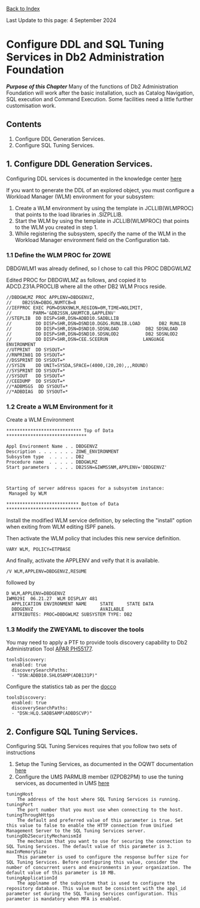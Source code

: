 [Back to Index](https://github.com/zeditor01/using_zowe/blob/main/README.md)

Last Update to this page: 4 September 2024

# Configure DDL and SQL Tuning Services in Db2 Administration Foundation

***Purpose of this Chapter***
Many of the functions of Db2 Administration Foundation will work after the basic installation, such as Catalog Navigation, SQL execution and Command Execution. Some facilities need a little further customisation work.

## Contents
1. Configure DDL Generation Services.
2. Configure SQL Tuning Services.


## 1. Configure DDL Generation Services.

Configuring DDL services is documented in the knowledge center [here](https://www.ibm.com/docs/en/umsfz/1.2.0?topic=installation-installing-db2-administration-foundation)

If you want to generate the DDL of an explored object, you must configure a Workload Manager (WLM) environment for your subsystem:

1. Create a WLM environment by using the template in JCLLIB(WLMPROC) that points to the load libraries in <HLQ>.SIZPLLIB.
2. Start the WLM by using the template in JCLLIB(WLMPROC) that points to the WLM you created in step 1.
3. While registering the subsystem, specify the name of the WLM in the Workload Manager environment field on the Configuration tab.


### 1.1 Define the WLM PROC for ZOWE

DBDGWLM1 was already defined, so I chose to call this PROC DBDGWLMZ

Edited PROC for DBDGWLMZ as follows, and copied it to ADCD.Z31A.PROCLIB where all the other DB2 WLM Procs reside.
```
//DBDGWLMZ PROC APPLENV=DBDGENVZ,                                         
//    DB2SSN=DBDG,NUMTCB=8                                                
//IEFPROC EXEC PGM=DSNX9WLM,REGION=0M,TIME=NOLIMIT,                       
//        PARM='&DB2SSN,&NUMTCB,&APPLENV'                                 
//STEPLIB  DD DISP=SHR,DSN=ADBD10.SADBLLIB                                
//         DD DISP=SHR,DSN=DSND10.DGDG.RUNLIB.LOAD       DB2 RUNLIB       
//         DD DISP=SHR,DSN=DSND10.SDSNLOAD          DB2 SDSNLOAD          
//         DD DISP=SHR,DSN=DSND10.SDSNLOD2          DB2 SDSNLOD2          
//         DD DISP=SHR,DSN=CEE.SCEERUN             LANGUAGE ENVIRONMENT   
//UTPRINT  DD SYSOUT=*                                                    
//RNPRIN01 DD SYSOUT=*                                                    
//DSSPRINT DD SYSOUT=*                                                    
//SYSIN    DD UNIT=SYSDA,SPACE=(4000,(20,20),,,ROUND)                     
//SYSPRINT DD SYSOUT=*                                                    
//SYSOUT   DD SYSOUT=*                                                    
//CEEDUMP  DD SYSOUT=*                                                    
//*ADBMSGS  DD SYSOUT=*                                                   
//*ADBDIAG  DD SYSOUT=*                                                            
```

### 1.2 Create a WLM Environment for it

Create a WLM Environment 
```
**************************** Top of Data ******************************
                                                                       
Appl Environment Name . . DBDGENVZ                                     
Description . . . . . . . ZOWE_ENVIRONMENT                             
Subsystem type  . . . . . DB2                                          
Procedure name  . . . . . DBDGWLMZ                                     
Start parameters  . . . . DB2SSN=&IWMSSNM,APPLENV='DBDGENVZ'           
                                                                       
                                                                       
                                                                       
Starting of server address spaces for a subsystem instance:            
 Managed by WLM                                                        
                                                                       
*************************** Bottom of Data ****************************
```

Install the modified WLM service definition, by selecting the "install" option when exiting from WLM editing ISPF panels.

Then activate the WLM policy that includes this new service definition.
```
VARY WLM, POLICY=ETPBASE
```

And finally, activate the APPLENV and veify that it is available.
```
/V WLM,APPLENV=DBDGENVZ,RESUME
```

followed by

```
D WLM,APPLENV=DBDGENVZ                                  
IWM029I  06.21.27  WLM DISPLAY 481                      
  APPLICATION ENVIRONMENT NAME     STATE     STATE DATA 
  DBDGENVZ                         AVAILABLE            
  ATTRIBUTES: PROC=DBDGWLMZ SUBSYSTEM TYPE: DB2         
```



### 1.3 Modify the ZWEYAML to discover the tools

You may need to apply a PTF to provide tools discovery capability to Db2 Administration Tool [APAR PH55177](https://www.ibm.com/docs/en/db2admintool/13.1?topic=tool-enabling-product-discovery).
```
toolsDiscovery:
  enabled: true
  discoverySearchPaths:
  - "DSN:ADBD10.SHLOSAMP(ADB131P)"
```

Configure the statistics tab as per the [docco](https://www.ibm.com/docs/en/umsfz/1.2.0?topic=foundation-configuring-statistics-tab)
```
toolsDiscovery:
  enabled: true
  discoverySearchPaths:
  - "DSN:HLQ.SADBSAMP(ADBDSCVP)"
```


## 2. Configure SQL Tuning Services.

Configuring SQL Tuning Services requires that you follow two sets of instructions
1. Setup the Tuning Services, as documented in the OQWT documentation [here](https://www.ibm.com/docs/en/dqwtfz/6.1?topic=installation-roadmaps)
2. Configure the UMS PARMLIB member (IZPDB2PM) to use the tuning services, as documented in UMS [here](https://www.ibm.com/docs/en/umsfz/1.2.0?topic=installation-configuring-ums-sql-tuning-services-db2)

```
tuningHost
    The address of the host where SQL Tuning Services is running.
tuningPort
    The port number that you must use when connecting to the host.
tuningThroughHttps
    The default and preferred value of this parameter is true. Set this value to false to enable the HTTP connection from Unified Management Server to the SQL Tuning Services server.
tuningDb2SecurityMechanismId
    The mechanism that you want to use for securing the connection to SQL Tuning Services. The default value of this parameter is 3.
maxInMemorySize
    This parameter is used to configure the response buffer size for SQL Tuning Services. Before configuring this value, consider the number of concurrent users and environments in your organization. The default value of this parameter is 10 MB.
tuningApplicationId
    The applname of the subsystem that is used to configure the repository database. This value must be consistent with the appl_id parameter set during the SQL Tuning Services configuration. This parameter is mandatory when MFA is enabled.
```

